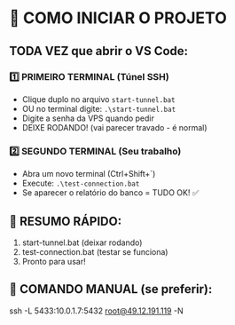 # 🚀 COMO INICIAR O PROJETO

## TODA VEZ que abrir o VS Code:

### 1️⃣ PRIMEIRO TERMINAL (Túnel SSH)
- Clique duplo no arquivo `start-tunnel.bat`
- OU no terminal digite: `.\start-tunnel.bat`
- Digite a senha da VPS quando pedir
- DEIXE RODANDO! (vai parecer travado - é normal)

### 2️⃣ SEGUNDO TERMINAL (Seu trabalho)
- Abra um novo terminal (Ctrl+Shift+`)
- Execute: `.\test-connection.bat`
- Se aparecer o relatório do banco = TUDO OK! ✅

## 📝 RESUMO RÁPIDO:
1. start-tunnel.bat (deixar rodando)
2. test-connection.bat (testar se funciona)
3. Pronto para usar!

## 🔧 COMANDO MANUAL (se preferir):
ssh -L 5433:10.0.1.7:5432 root@49.12.191.119 -N